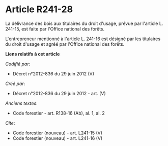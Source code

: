 # Article R241-28

La délivrance des bois aux titulaires du droit d'usage, prévue par l'article L. 241-15, est faite par l'Office national des
forêts.

L'entrepreneur mentionné à l'article L. 241-16 est désigné par les titulaires du droit d'usage et agréé par l'Office national
des forêts.

**Liens relatifs à cet article**

_Codifié par_:

  - Décret n°2012-836 du 29 juin 2012 (V)

_Créé par_:

  - Décret n°2012-836 du 29 juin 2012 - art. (V)

_Anciens textes_:

  - Code forestier - art. R138-16 (Ab), al. 1, al. 2

_Cite_:

  - Code forestier (nouveau) - art. L241-15 (V)
  - Code forestier (nouveau) - art. L241-16 (V)
